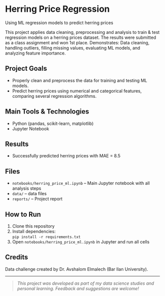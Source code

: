 # Herring Price Regression

Using ML regression models to predict herring prices

This project applies data cleaning, preprocessing and analysis to train & test regression models
on a herring prices dataset. The results were submitted as a class assignment and won 1st place.
Demonstrates: Data cleaning, handling outliers, filling missing values, evaluating ML models, and analyzing feature importance. 

## Project Goals

- Properly clean and preprocess the data for training and testing ML models.
- Predict herring prices using numerical and categorical features, comparing several regression algorithms.

## Main Tools & Technologies

- Python (pandas, scikit-learn, matplotlib)
- Jupyter Notebook

## Results

- Successfully predicted herring prices with MAE = 8.5

## Files

- `notebooks/herring_price_ml.ipynb` – Main Jupyter notebook with all analysis steps
- `data/` – data files
- `reports/` – Project report

## How to Run

1. Clone this repository
2. Install dependencies:  
   `pip install -r requirements.txt`
3. Open `notebooks/herring_price_ml.ipynb` in Jupyter and run all cells

## Credits

Data challenge created by Dr. Avshalom Elmalech (Bar Ilan University).

---

> *This project was developed as part of my data science studies and personal learning. Feedback and suggestions are welcome!*

